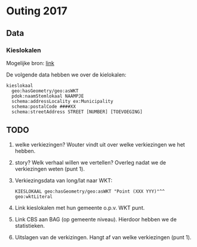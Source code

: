 # Outing 2017

## Data

### Kieslokalen

Mogelijke bron: [link](http://data.openstate.eu/dataset/locaties-stembureaus/resource/875d7a2c-c8d3-4c4e-8897-0376ce4308cc)

De volgende data hebben we over de kielokalen:

```
kieslokaal
  geo:hasGeometry/geo:asWKT
  pdok:naamStemlokaal NAAMPJE
  schema:addressLocality ex:Municipality
  schema:postalCode ####XX
  schema:streetAddress STREET [NUMBER] [TOEVOEGING]
```

## TODO

  1. welke verkiezingen?  Wouter vindt uit over welke verkiezingen we
     het hebben.

  2. story?  Welk verhaal willen we vertellen?  Overleg nadat we de
     verkiezingen weten (punt 1).

  3. Verkiezingsdata van long/lat naar WKT:
  
     ```
     KIESLOKAAL geo:hasGeometry/geo:asWKT "Point (XXX YYY)"^^ geo:wktLiteral
     ```
     
  4. Link kieslokalen met hun gemeente o.p.v. WKT punt.


  5. Link CBS aan BAG (op gemeente niveau).  Hierdoor hebben we de
     statistieken.

  6. Uitslagen van de verkizingen.  Hangt af van welke verkiezingen (punt 1).
